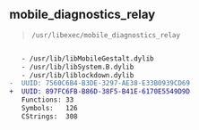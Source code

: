 ## mobile_diagnostics_relay

> `/usr/libexec/mobile_diagnostics_relay`

```diff

   - /usr/lib/libMobileGestalt.dylib
   - /usr/lib/libSystem.B.dylib
   - /usr/lib/liblockdown.dylib
-  UUID: 7560C6B4-B3DE-3297-AE38-E33B0939CD69
+  UUID: 897FC6FB-B86D-38F5-B41E-6170E5549D9D
   Functions: 33
   Symbols:   126
   CStrings:  308

```
